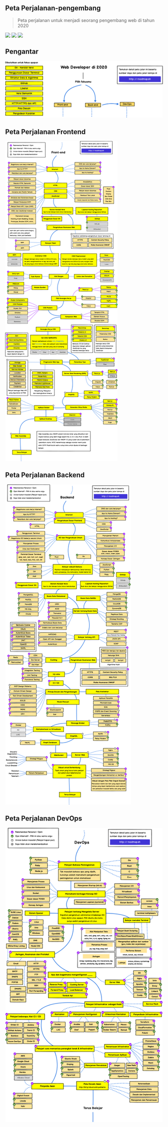 ## Peta Perjalanan-pengembang
> Peta perjalanan untuk menjadi seorang pengembang web di tahun 2020

[![](https://img.shields.io/badge/-Peta%20Perjalanan%20-0a0a0a.svg?style=flat&colorA=0a0a0a)](http://roadmap.sh)
[![](https://img.shields.io/badge/-Panduan-0a0a0a.svg?style=flat&colorA=0a0a0a)](http://roadmap.sh/guides)
[![](https://img.shields.io/badge/%E2%9D%A4-Kanal%20YouTube-0a0a0a.svg?style=flat&colorA=0a0a0a)](https://www.youtube.com/channel/UCA0H2KIWgWTwpTFjSxp0now?sub_confirmation=1)


## Pengantar

![](./img/intro-map.png)

## Peta Perjalanan Frontend

![](./img/frontend-map.png)

## Peta Perjalanan Backend

![](./img/backend-map.png)

## Peta Perjalanan DevOps

![](./img/devops-map.png)